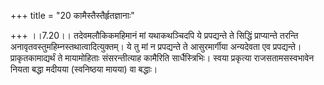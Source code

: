 +++
title = "20 कामैस्तैस्तैर्हृतज्ञानाः"

+++
।।7.20।। तदेवमलौकिकमहिमानं मां यथाकथञ्चिदपि ये प्रपद्यन्ते ते सिद्धिं
प्राप्यान्ते तरन्ति अनावृतवस्तुमहिम्नस्तथात्वादित्युक्तम्। ये तु मां न
प्रपद्यन्ते ते आसुरमार्गीया अन्यदेवता एव प्रपद्यन्ते। प्राकृतकामाद्यर्थं
ते मायामोहिताः संसरन्तीत्याह कामैरिति सार्धैस्त्रिभिः। स्वया प्रकृत्या
राजसतामसस्वभावेन नियता बद्धा मदीयया (स्वनिष्ठया मायया) वा बद्धाः।
